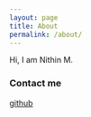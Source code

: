 ```yaml
---
layout: page
title: About
permalink: /about/
---
```


Hi, I am Nithin M.

### Contact me

[github](https://github.com/nithinmurali)
